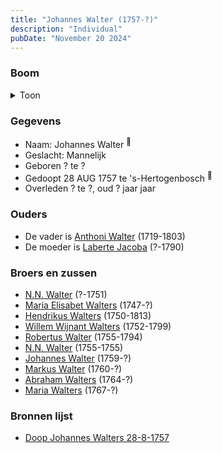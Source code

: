 ```yaml
---
title: "Johannes Walter (1757-?)"
description: "Individual"
pubDate: "November 20 2024"
---
```


### Boom
<details><summary>Toon</summary>

![test](https://www.plantuml.com/plantuml/svg/ZPBBRi8m44Nt_eeHB5WX9IGyXNWMsYBwM9HMNI4dcH8BnqQs4OeG_zufX8AwQBkpPkREFRxsm3fkt3QJpAw5sd33CuXul5uPlLN9M4jjm1ckBBLGEPQA124M9fPuEcEsSJbac4LexAba7HhKBjyWkzeQIsujx1a0ZBH9qBoa8buhjBRRpRXGlHu4xC1O1PwFLfQT5AMXSgbM0jwufCKbu1RkFSyFV83o99ZMfoFQklyGA9C3T3iHZ_9bf9sJsEb123UJCVXDlmtzgo6xtagvv2fPnaPR6sdYeEacF0pVmMzv0KqVpW1pJdTp23CUwuXV06e4C1rDWadm2q3_FxujU7nw9Sgs1nLRlICtlK8LQHkd5unkPuT98jIA17MOBUOa21j7dAddUM43obAiKfUZb7f7I0TMv5Ij5XEiuBuK2YKLlbgXpyvkCvroHNG_Omzz-7wll-EljM2uk2NGUlC_EVIFiRC1geI-v2S0)
</details>

### Gegevens
- Naam: Johannes Walter <sup><a href="../s00193/" style="text-decoration:none" title="Doop Johannes Walters 28-8-1757">:link:</a></sup>
- Geslacht: Mannelijk
- Geboren ? te ? 
- Gedoopt 28 AUG 1757 te 's-Hertogenbosch <sup><a href="../s00193/" style="text-decoration:none" title="Doop Johannes Walters 28-8-1757">:link:</a></sup>
- Overleden ? te ?, oud ? jaar jaar 

### Ouders
- De vader is [Anthoni Walter](../i00131/) (1719-1803)
- De moeder is [Laberte Jacoba](../i00132/) (?-1790)

### Broers en zussen
- [N.N. Walter](../i00143/) (?-1751)
- [Maria Elisabet Walters](../i00147/) (1747-?)
- [Hendrikus Walters](../i00139/) (1750-1813)
- [Willem Wijnant Walters](../i00120/) (1752-1799)
- [Robertus Walter](../i00140/) (1755-1794)
- [N.N. Walter](../i00173/) (1755-1755)
- [Johannes Walter](../i00146/) (1759-?)
- [Markus Walter](../i00144/) (1760-?)
- [Abraham Walters](../i00133/) (1764-?)
- [Maria Walters](../i00138/) (1767-?)

### Bronnen lijst
- [Doop Johannes Walters 28-8-1757](../s00193/)